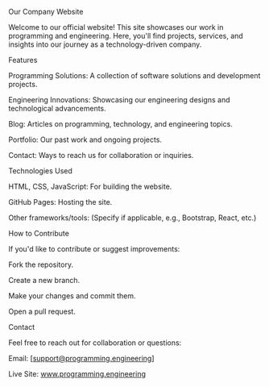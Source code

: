 Our Company Website

Welcome to our official website! This site showcases our work in programming and engineering. Here, you'll find projects, services, and insights into our journey as a technology-driven company.

Features

Programming Solutions: A collection of software solutions and development projects.

Engineering Innovations: Showcasing our engineering designs and technological advancements.

Blog: Articles on programming, technology, and engineering topics.

Portfolio: Our past work and ongoing projects.

Contact: Ways to reach us for collaboration or inquiries.

Technologies Used

HTML, CSS, JavaScript: For building the website.

GitHub Pages: Hosting the site.

Other frameworks/tools: (Specify if applicable, e.g., Bootstrap, React, etc.)

How to Contribute

If you'd like to contribute or suggest improvements:

Fork the repository.

Create a new branch.

Make your changes and commit them.

Open a pull request.

Contact

Feel free to reach out for collaboration or questions:

Email: [support@programming.engineering]

Live Site: www.programming.engineering

